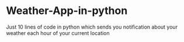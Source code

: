 # Weather-App-in-python
Just 10 lines of code in python which sends you notification about your weather each hour of your current location 
